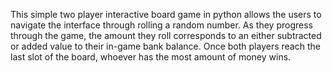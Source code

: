 This simple two player interactive board game in python allows the users to navigate the interface through rolling a random number. As they progress through the game, the amount they roll corresponds to an either subtracted or added value to their in-game bank balance. Once both players reach the last slot of the board, whoever has the most amount of money wins. 

